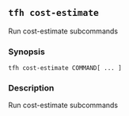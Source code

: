 ## `tfh cost-estimate`

Run cost-estimate subcommands

### Synopsis

    tfh cost-estimate COMMAND[ ... ]

### Description

Run cost-estimate subcommands

